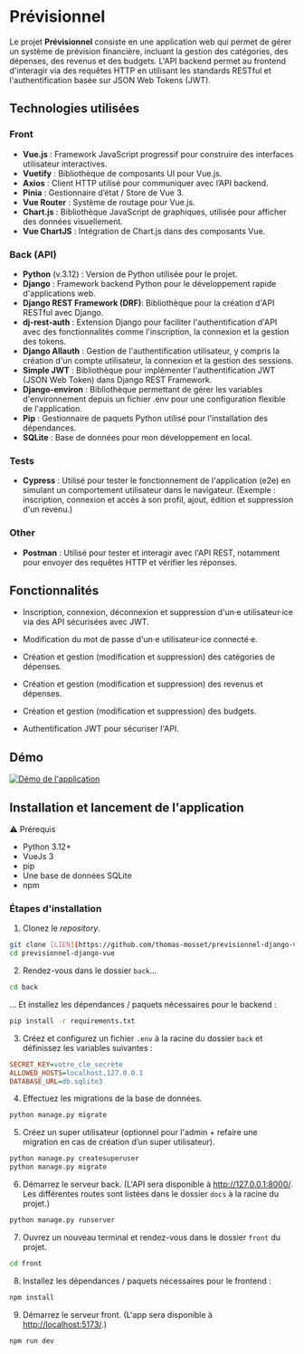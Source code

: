 # Prévisionnel

Le projet **Prévisionnel** consiste en une application web qui permet de gérer un système de prévision financière, incluant la gestion des catégories, des dépenses, des revenus et des budgets. L'API backend permet au frontend d'interagir via des requêtes HTTP en utilisant les standards RESTful et l'authentification basée sur JSON Web Tokens (JWT).

## Technologies utilisées

### Front

- **Vue.js** : Framework JavaScript progressif pour construire des interfaces utilisateur interactives.
- **Vuetify** : Bibliothèque de composants UI pour Vue.js.
- **Axios** : Client HTTP  utilisé pour communiquer avec l’API backend.
- **Pinia** : Gestionnaire d’état / Store de Vue 3.
- **Vue Router** : Système de routage pour Vue.js.
- **Chart.js** : Bibliothèque JavaScript de graphiques, utilisée pour afficher des données visuellement.
- **Vue ChartJS** : Intégration de Chart.js dans des composants Vue.

### Back (API)

- **Python** (v.3.12) : Version de Python utilisée pour le projet.
- **Django** : Framework backend Python pour le développement rapide d'applications web.
- **Django REST Framework (DRF)**: Bibliothèque pour la création d'API RESTful avec Django.
- **dj-rest-auth** : Extension Django pour faciliter l'authentification d'API avec des fonctionnalités comme l'inscription, la connexion et la gestion des tokens.
- **Django Allauth** : Gestion de l'authentification utilisateur, y compris la création d'un compte utilisateur, la connexion et la gestion des sessions.
- **Simple JWT** : Bibliothèque pour implémenter l'authentification JWT (JSON Web Token) dans Django REST Framework.
- **Django-environ** : Bibliothèque permettant de gérer les variables d'environnement depuis un fichier .env pour une configuration flexible de l'application.
- **Pip** : Gestionnaire de paquets Python utilisé pour l'installation des dépendances.
- **SQLite** : Base de données pour mon développement en local.

### Tests

- **Cypress** : Utilisé pour tester le fonctionnement de l'application (e2e) en simulant un comportement utilisateur dans le navigateur. (Exemple : inscription, connexion et accès à son profil, ajout, édition et suppression d'un revenu.)

### Other

- **Postman** : Utilisé pour tester et interagir avec l'API REST, notamment pour envoyer des requêtes HTTP et vérifier les réponses.

## Fonctionnalités

- Inscription, connexion, déconnexion et suppression d'un·e utilisateur·ice via des API sécurisées avec JWT.

- Modification du mot de passe d'un·e utilisateur·ice connecté·e.

- Création et gestion (modification et suppression) des catégories de dépenses.

- Création et gestion (modification et suppression) des revenus et dépenses.

- Création et gestion (modification et suppression) des budgets.

- Authentification JWT pour sécuriser l'API.

## Démo

[![Démo de l'application](https://markdown-videos-api.jorgenkh.no/youtube/pS-tHBDF72A)](https://youtu.be/pS-tHBDF72A)

## Installation et lancement de l'application

⚠️ Prérequis

- Python 3.12+
- VueJs 3
- pip
- Une base de données SQLite
- npm

### Étapes d'installation

1. Clonez le *repository*.

```sh
git clone [LIEN](https://github.com/thomas-mosset/previsionnel-django-vue) 
cd previsionnel-django-vue
```

2. Rendez-vous dans le dossier ```back```...

```sh
cd back
````

... Et installez les dépendances / paquets nécessaires pour le backend :
  
```sh
pip install -r requirements.txt
````

3. Créez et configurez un fichier ```.env``` à la racine du dossier ```back``` et définissez les variables suivantes :

````ini
SECRET_KEY=votre_cle_secrète
ALLOWED_HOSTS=localhost,127.0.0.1
DATABASE_URL=db.sqlite3
````

4. Effectuez les migrations de la base de données.

```sh
python manage.py migrate
```

5. Créez un super utilisateur (optionnel pour l'admin + refaire une migration en cas de création d’un super utilisateur).

```sh
python manage.py createsuperuser
python manage.py migrate
```

6. Démarrez le serveur back. (L'API sera disponible à <http://127.0.0.1:8000/>. Les différentes routes sont listées dans le dossier ```docs``` à la racine du projet.)

```sh
python manage.py runserver
```

7. Ouvrez un nouveau terminal et rendez-vous dans le dossier ```front``` du projet.

```sh
cd front
```

8. Installez les dépendances / paquets nécessaires pour le frontend :

```sh
npm install
```

9.  Démarrez le serveur front. (L'app sera disponible à <http://localhost:5173/>.)

```sh
npm run dev
```
